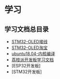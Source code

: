 # 学习

## 学习文档总目录

- [STM32-OLED接线](STM32-OLED接线.md)
- [STM32-OLED淘宝](STM32-OLED-taobao.md)
- [ubuntu18.04-内核编译](ubuntu18.04-kernel.md)
- [荔枝派开发板学习文档](LicheePi-zero.md)
- [ESP32开发板]
- [STM32开发板]



